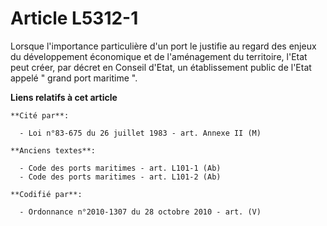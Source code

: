 # Article L5312-1

Lorsque l'importance particulière d'un port le justifie au regard des enjeux du développement économique et de l'aménagement
du territoire, l'Etat peut créer, par décret en Conseil d'Etat, un établissement public de l'Etat appelé " grand port
maritime ".

**Liens relatifs à cet article**

	**Cité par**:

	  - Loi n°83-675 du 26 juillet 1983 - art. Annexe II (M)

	**Anciens textes**:

	  - Code des ports maritimes - art. L101-1 (Ab)
	  - Code des ports maritimes - art. L101-2 (Ab)

	**Codifié par**:

	  - Ordonnance n°2010-1307 du 28 octobre 2010 - art. (V)
